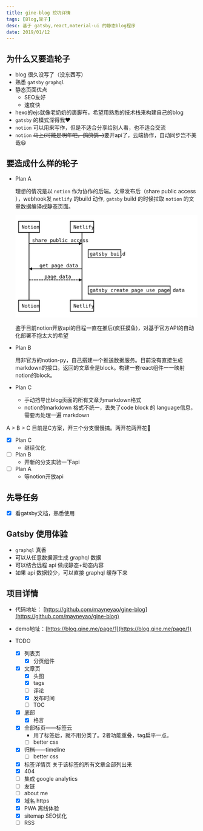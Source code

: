```yaml
---
title: gine-blog 挖坑详情
tags: [Blog,轮子]
desc: 基于 gatsby,react,material-ui 的静态blog程序
date: 2019/01/12
---
```



## 为什么又要造轮子

- blog 很久没写了（没东西写）
- 熟悉 `gatsby` `graphql`
- 静态页面优点
    - SEO友好
    - 速度快
- hexo的ejs就像老奶奶的裹脚布，希望用熟悉的技术栈来构建自己的blog
- `gatsby` 的模式深得我❤️
- `notion` 可以用来写作，但是不适合分享给别人看，也不适合交流
- `notion` ~~马上(可能是明年吧，鸽鸽鸽~)~~要开api了，云端协作，自动同步岂不美哉😆

## 要造成什么样的轮子

- Plan A

    理想的情况是以 `notion` 作为协作的后端。文章发布后（share public access ），webhook发 `netlify` 的build 动作, `gatsby` build 的时候拉取 `notion` 的文章数据编译成静态页面。

    ![](sequence_diagram-ccfc0122-aaf0-4c74-96e5-7e32680cde38.png)

    鉴于目前notion开放api的日程一直在推后(疯狂摸鱼)，对基于官方API的自动化部署不抱太大的希望

- Plan B

    用非官方的notion-py，自己搭建一个推送数据服务。目前没有直接生成markdown的接口。返回的文章全是block。构建一套react组件一一映射notion的block。

- Plan C
    - 手动挡导出blog页面的所有文章为markdown格式
    - notion的markdown 格式不统一，丢失了code block 的 language信息，需要再处理一遍 markdown

A > B > C 目前是C方案，开三个分支慢慢搞。两开花两开花💐

- [x]  Plan C
    - 继续优化
- [ ]  Plan B
    - 开新的分支实验一下api
- [ ]  Plan A
    - 等notion开放api

## 先导任务

- [x]  看gatsby文档，熟悉使用

## Gatsby 使用体验

- `graphql` 真香
- 可以从任意数据源生成 graphql 数据
- 可以结合远程 api 做成静态+动态内容
- 如果 api 数据较少，可以直接 graphql 缓存下来

## 项目详情

- 代码地址： [https://github.com/mayneyao/gine-blog](https://github.com/mayneyao/gine-blog)
- demo地址：[https://blog.gine.me/page/1](https://blog.gine.me/page/1)

- TODO
    - [x]  列表页
        - [x]  分页组件
    - [x]  文章页
        - [x]  头图
        - [x]  tags
        - [ ]  评论
        - [x]  发布时间
        - [ ]  TOC
    - [x]  底部
        - [x]  格言
    - [x]  全部标页——标签云
        - 用了标签后，就不用分类了。2者功能重叠，tag扁平一点。
        - [ ]  better css
    - [x]  归档——timeline
        - [ ]  better css
    - [x]  标签详情页 关于该标签的所有文章全部列出来
    - [x]  404
    - [ ]  集成 google analytics
    - [ ]  友链
    - [ ]  about me
    - [x]  域名 https
    - [x]  PWA 离线体验
    - [x]  sitemap SEO优化
    - [ ]  RSS